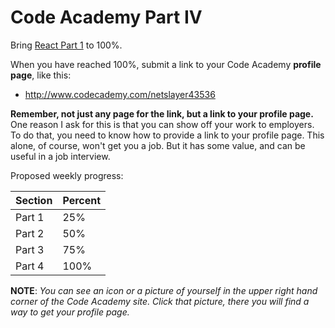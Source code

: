 # Code Academy Part IV

Bring [React Part 1](https://www.codecademy.com/learn/react-101) to 100%.

When you have reached 100%, submit a link to your Code Academy **profile page**, like this:

- <http://www.codecademy.com/netslayer43536>

**Remember, not just any page for the link, but a link to your profile page.** One reason I ask for this is that you can show off your work to employers. To do that, you need to know how to provide a link to your profile page. This alone, of course, won't get you a job. But it has some value, and can be useful in a job interview.

Proposed weekly progress:

| Section     | Percent     |
| :------------- | :------------- |
| Part 1 | 25% |
| Part 2 | 50% |
| Part 3 | 75% |
| Part 4 | 100% |

**NOTE**: _You can see an icon or a picture of yourself in the upper right hand corner of the Code Academy site. Click that picture, there you will find a way to get your profile page._
